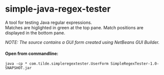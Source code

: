 # simple-java-regex-tester

A tool for testing Java regular expressions.<br />
Matches are higlighted in green at the top pane. Match positions are displayed in the bottom pane.

_NOTE: The source contains a GUI form created using NetBeans GUI Builder._

#### Open from commandline:
`java -cp * com.tilde.simpleregextester.UserForm SimpleRegexTester-1.0-SNAPSHOT.jar`
